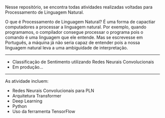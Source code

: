 Nesse repositório, se encontra todas atividades realizadas voltadas para Processamento de Linguagem Natural.

O que é Processamento de Linguagem Natural?
É uma forma de capactiar computadores a processar a linguagem natural. 
Por exemplo, quando programamos, o compilador consegue processar o programa pois o comando é uma linguagem que ele entende. 
Mas se escrevesse em Português, a máquina já não seria capaz de entender pois a nossa linguagem natural leva a uma ambiguidade de interpretação.

---
* Classificação de Sentimento utilizando Redes Neurais Convolucionais
* Em produção...


---
As atividade incluem:
* Redes Neurais Convolucionais para PLN
* Arquitetura Transformer
* Deep Learning
* Python
* Uso da ferramenta TensorFlow
